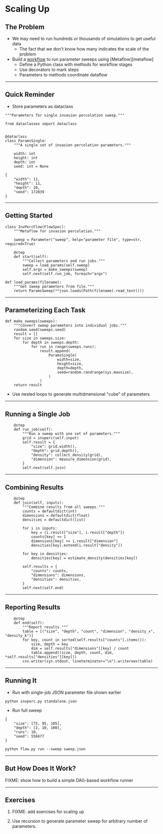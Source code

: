 # Scaling Up

## The Problem

-   We may need to run hundreds or thousands of simulations to get useful data
    -   The fact that we don't know how many indicates the scale of the problem
-   Build a [workflow](g:workflow) to run parameter sweeps using [Metaflow][metaflow]
    -   Define a Python class with methods for workflow stages
    -   Use decorators to mark steps
    -   Parameters to methods coordinate dataflow

---

## Quick Reminder

-   Store parameters as dataclass

```{data-file="params_single.py"}
"""Parameters for single invasion percolation sweep."""

from dataclasses import dataclass


@dataclass
class ParamsSingle:
    """A single set of invasion percolation parameters."""

    width: int
    height: int
    depth: int
    seed: int = None
```
```{data-file="standalone.json"}
{
    "width": 11,
    "height": 11,
    "depth": 10,
    "seed": 172839
}
```

---

## Getting Started

```{data-file="flow.py:class"}
class InvPercFlow(FlowSpec):
    """Metaflow for invasion percolation."""

    sweep = Parameter("sweep", help="parameter file", type=str, required=True)
```
```{data-file="flow.py:start"}
    @step
    def start(self):
        """Collect parameters and run jobs."""
        sweep = load_params(self.sweep)
        self.args = make_sweeps(sweep)
        self.next(self.run_job, foreach="args")
```
```{data-file="flow.py:load_params"}
def load_params(filename):
    """Get sweep parameters from file."""
    return ParamsSweep(**json.loads(Path(filename).read_text()))
```

---

## Parameterizing Each Task

```{data-file="flow.py:make_sweeps"}
def make_sweeps(sweeps):
    """Convert sweep parameters into individual jobs."""
    random.seed(sweeps.seed)
    result = []
    for size in sweeps.size:
        for depth in sweeps.depth:
            for run in range(sweeps.runs):
                result.append(
                    ParamsSingle(
                        width=size,
                        height=size,
                        depth=depth,
                        seed=random.randrange(sys.maxsize),
                    )
                )
    return result
```

-   Use nested loops to generate multidmensional "cube" of parameters

---

## Running a Single Job

```{data-file="flow.py:run_job"}
    @step
    def run_job(self):
        """Run a sweep with one set of parameters."""
        grid = invperc(self.input)
        self.result = {
            "size": grid.width(),
            "depth": grid.depth(),
            "density": collect_density(grid),
            "dimension": measure_dimension(grid),
        }
        self.next(self.join)
```

---

## Combining Results

```{data-file="flow.py:join"}
    @step
    def join(self, inputs):
        """Combine results from all sweeps."""
        counts = defaultdict(int)
        dimensions = defaultdict(float)
        densities = defaultdict(list)

        for i in inputs:
            key = (i.result["size"], i.result["depth"])
            counts[key] += 1
            dimensions[key] += i.result["dimension"]
            densities[key].extend(i.result["density"])

        for key in densities:
            densities[key] = estimate_density(densities[key])

        self.results = {
            "counts": counts,
            "dimensions": dimensions,
            "densities": densities,
        }
        self.next(self.end)
```

---

## Reporting Results

```{data-file="flow.py:end"}
    @step
    def end(self):
        """Report results."""
        table = [("size", "depth", "count", "dimension", "density_x", "density_k")]
        for key, count in sorted(self.results["counts"].items()):
            size, depth = key
            dim = self.results["dimensions"][key] / count
            table.append((size, depth, count, dim, *self.results["densities"][key]))
        csv.writer(sys.stdout, lineterminator="\n").writerows(table)
```

---

## Running It

-   Run with single-job JSON parameter file shown earlier

```{data-file="run_standalone.sh"}
python invperc.py standalone.json
```

-   Run full sweep

```{data-file="sweep.json"}
{
    "size": [75, 95, 105],
    "depth": [2, 10, 100],
    "runs": 10,
    "seed": 556677
}
```
```{data-file="run_sweep.sh"}
python flow.py run --sweep sweep.json
```

---

## But How Does It Work?

FIXME: show how to build a simple DAG-based workflow runner

---

## Exercises

1.  FIXME: add exercises for scaling up

1.  Use recursion to generate parameter sweep for arbitrary number of parameters.
